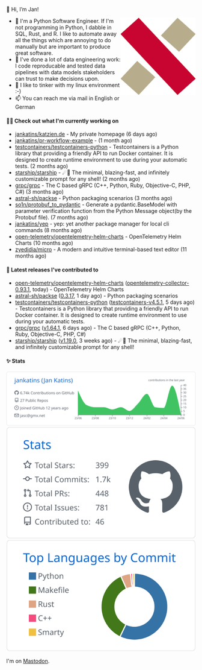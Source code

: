 👋 Hi, I’m Jan!

<img align="right" src="https://raw.githubusercontent.com/kreuzwerkerbot/kreuzwerkerbot/master/assets/xw.png" width="200">

- 🌱 I'm a Python Software Engineer. If I'm not programming in Python, I dabble in SQL, Rust, and R. 
  I like to automate away all the things which are annoying to do manually but are important to produce great software.
- 💪 I've done a lot of data engineering work: I code reproducable and tested data pipelines with 
  data models stakeholders can trust to make decisions upon.
- 💞️ I like to tinker with my linux environment :-)
- 📫 You can reach me via mail in English or German

#### 👩‍💻 Check out what I'm currently working on

- [jankatins/katzien.de](https://github.com/jankatins/katzien.de) - My private homepage (6 days ago)
- [jankatins/pr-workflow-example](https://github.com/jankatins/pr-workflow-example) -  (1 month ago)
- [testcontainers/testcontainers-python](https://github.com/testcontainers/testcontainers-python) - Testcontainers is a Python library that providing a friendly API to run Docker container. It is designed to create runtime environment to use during your automatic tests. (2 months ago)
- [starship/starship](https://github.com/starship/starship) - ☄🌌️  The minimal, blazing-fast, and infinitely customizable prompt for any shell! (2 months ago)
- [grpc/grpc](https://github.com/grpc/grpc) - The C based gRPC (C&#43;&#43;, Python, Ruby, Objective-C, PHP, C#) (3 months ago)
- [astral-sh/packse](https://github.com/astral-sh/packse) - Python packaging scenarios (3 months ago)
- [so1n/protobuf_to_pydantic](https://github.com/so1n/protobuf_to_pydantic) - Generate a pydantic.BaseModel with parameter verification function from the Python Message object(by the Protobuf file). (7 months ago)
- [jankatins/yep](https://github.com/jankatins/yep) - yep: yet another package manager for local cli commands (8 months ago)
- [open-telemetry/opentelemetry-helm-charts](https://github.com/open-telemetry/opentelemetry-helm-charts) - OpenTelemetry Helm Charts (10 months ago)
- [zyedidia/micro](https://github.com/zyedidia/micro) - A modern and intuitive terminal-based text editor (11 months ago)

#### 🔭 Latest releases I've contributed to

- [open-telemetry/opentelemetry-helm-charts](https://github.com/open-telemetry/opentelemetry-helm-charts) ([opentelemetry-collector-0.93.1](https://github.com/open-telemetry/opentelemetry-helm-charts/releases/tag/opentelemetry-collector-0.93.1), today) - OpenTelemetry Helm Charts
- [astral-sh/packse](https://github.com/astral-sh/packse) ([0.3.17](https://github.com/astral-sh/packse/releases/tag/0.3.17), 1 day ago) - Python packaging scenarios
- [testcontainers/testcontainers-python](https://github.com/testcontainers/testcontainers-python) ([testcontainers-v4.5.1](https://github.com/testcontainers/testcontainers-python/releases/tag/testcontainers-v4.5.1), 5 days ago) - Testcontainers is a Python library that providing a friendly API to run Docker container. It is designed to create runtime environment to use during your automatic tests.
- [grpc/grpc](https://github.com/grpc/grpc) ([v1.64.1](https://github.com/grpc/grpc/releases/tag/v1.64.1), 6 days ago) - The C based gRPC (C&#43;&#43;, Python, Ruby, Objective-C, PHP, C#)
- [starship/starship](https://github.com/starship/starship) ([v1.19.0](https://github.com/starship/starship/releases/tag/v1.19.0), 3 weeks ago) - ☄🌌️  The minimal, blazing-fast, and infinitely customizable prompt for any shell!


#### ✨ Stats

  [![](https://raw.githubusercontent.com/jankatins/jankatins/master/profile-summary-card-output/github/0-profile-details.svg)](https://github.com/vn7n24fzkq/github-profile-summary-cards)
  [![](https://raw.githubusercontent.com/jankatins/jankatins/master/profile-summary-card-output/github/3-stats.svg)](https://github.com/vn7n24fzkq/github-profile-summary-cards)
  [![](https://raw.githubusercontent.com/jankatins/jankatins/master/profile-summary-card-output/github/2-most-commit-language.svg)](https://github.com/vn7n24fzkq/github-profile-summary-cards)

I'm on <a rel="me" href="https://fosstodon.org/@jankatins">Mastodon</a>.
